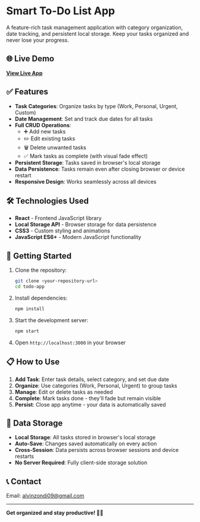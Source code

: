 # Smart To-Do List App

A feature-rich task management application with category organization, date tracking, and persistent local storage. Keep your tasks organized and never lose your progress.

## 🌐 Live Demo
**[View Live App](https://to-do-swart-beta.vercel.app/)**

## ✅ Features

- **Task Categories**: Organize tasks by type (Work, Personal, Urgent, Custom)
- **Date Management**: Set and track due dates for all tasks
- **Full CRUD Operations**: 
  - ➕ Add new tasks
  - ✏️ Edit existing tasks
  - 🗑️ Delete unwanted tasks
  - ✅ Mark tasks as complete (with visual fade effect)
- **Persistent Storage**: Tasks saved in browser's local storage
- **Data Persistence**: Tasks remain even after closing browser or device restart
- **Responsive Design**: Works seamlessly across all devices

## 🛠️ Technologies Used

- **React** - Frontend JavaScript library
- **Local Storage API** - Browser storage for data persistence
- **CSS3** - Custom styling and animations
- **JavaScript ES6+** - Modern JavaScript functionality

## 🚀 Getting Started

1. Clone the repository:
   ```bash
   git clone <your-repository-url>
   cd todo-app
   ```

2. Install dependencies:
   ```bash
   npm install
   ```

3. Start the development server:
   ```bash
   npm start
   ```

4. Open `http://localhost:3000` in your browser

## 📋 How to Use

1. **Add Task**: Enter task details, select category, and set due date
2. **Organize**: Use categories (Work, Personal, Urgent) to group tasks
3. **Manage**: Edit or delete tasks as needed
4. **Complete**: Mark tasks done - they'll fade but remain visible
5. **Persist**: Close app anytime - your data is automatically saved

## 💾 Data Storage

- **Local Storage**: All tasks stored in browser's local storage
- **Auto-Save**: Changes saved automatically on every action
- **Cross-Session**: Data persists across browser sessions and device restarts
- **No Server Required**: Fully client-side storage solution



## 📞 Contact

Email: alvinzondi09@gmail.com

---

**Get organized and stay productive! 📝✨**
